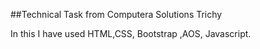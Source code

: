 ##Technical Task from Computera Solutions Trichy

In this I have used HTML,CSS, Bootstrap ,AOS, Javascript.
